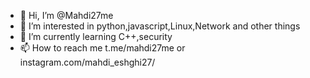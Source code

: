 - 👋 Hi, I’m @Mahdi27me
- 👀 I’m interested in python,javascript,Linux,Network and other things
- 🌱 I’m currently learning C++,security
- 📫 How to reach me t.me/mahdi27me or instagram.com/mahdi_eshghi27/

<!---

--->
